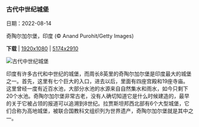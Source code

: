 ### 古代中世纪城堡

日期：2022-08-14

奇陶尔加尔堡，印度 (© Anand Purohit/Getty Images)

**下载**  |  [1920x1080](https://cn.bing.com/th?id=OHR.ChittorgarhFort_ZH-CN2955182965_1920x1080.jpg)  |  [5174x2910](https://cn.bing.com/th?id=OHR.ChittorgarhFort_ZH-CN2955182965_UHD.jpg)

![古代中世纪城堡](https://cn.bing.com/th?id=OHR.ChittorgarhFort_ZH-CN2955182965_1920x1080.jpg "奇陶尔加尔堡，印度 (© Anand Purohit/Getty Images)")

印度有许多古代和中世纪的城堡，而周长8英里的奇陶尔加尔堡是印度最大的城堡之一。首先，这里有七个巨大的入口，进去以后，里面有四座宫殿和19座寺庙。这里曾经一度有近百水池，大部分水池的水源来自自然集水和雨水，如今只剩下20个水池。奇陶尔加尔堡非常古老，没有人确切知道它是什么时候建造的，最早的关于它被占领的报道可以追溯到8世纪。拉贾斯坦邦西北部有6个大型城堡，它们合称为高地城堡，被联合国教科文组织列为世界遗产，奇陶尔加尔堡就是其中之一。
